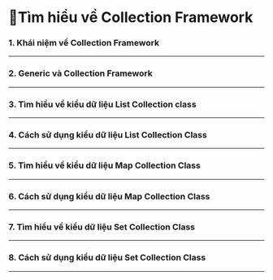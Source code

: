 # 🧩Tìm hiểu về Collection Framework
### 1. Khái niệm về Collection Framework


___

### 2. Generic và Collection Framework


___

### 3. Tìm hiểu về kiểu dữ liệu List Collection class


___

### 4. Cách sử dụng kiểu dữ liệu List Collection Class

___

### 5. Tìm hiểu về kiểu dữ liệu Map Collection Class

___

### 6. Cách sử dụng kiểu dữ liệu Map Collection Class

___

### 7. Tìm hiểu về kiểu dữ liệu Set Collection Class

___

### 8. Cách sử dụng kiểu dữ liệu Set Collection Class

___
